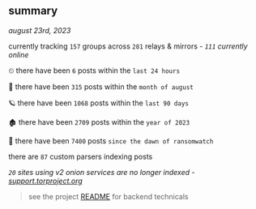 
## summary
_august 23rd, 2023_

currently tracking `157` groups across `281` relays & mirrors - _`111` currently online_

⏲ there have been `6` posts within the `last 24 hours`

🦈 there have been `315` posts within the `month of august`

🪐 there have been `1068` posts within the `last 90 days`

🏚 there have been `2709` posts within the `year of 2023`

🦕 there have been `7400` posts `since the dawn of ransomwatch`

there are `87` custom parsers indexing posts

_`20` sites using v2 onion services are no longer indexed - [support.torproject.org](https://support.torproject.org/onionservices/v2-deprecation/)_

> see the project [README](https://github.com/joshhighet/ransomwatch#ransomwatch--) for backend technicals
